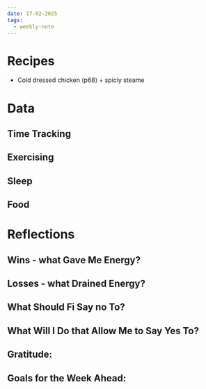 ```yaml
---
date: 17-02-2025
tags:
  - weekly-note
---
```

# Recipes
- Cold dressed chicken (p68) + spiciy steame
# Data
## Time Tracking

## Exercising

## Sleep

## Food
# Reflections
## Wins - what Gave Me Energy?

## Losses - what Drained Energy?

## What Should Fi Say no To?

## What Will I Do that Allow Me to Say Yes To?

## Gratitude:
## Goals for the Week Ahead: